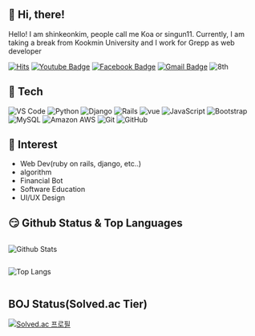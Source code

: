 ## 👋 Hi, there!

Hello! I am shinkeonkim, people call me Koa or singun11.
Currently, I am taking a break from Kookmin University and I work for Grepp as web developer

[![Hits](https://hits.seeyoufarm.com/api/count/incr/badge.svg?url=https%3A%2F%2Fgithub.com%2Fshinkeonkim)](https://hits.seeyoufarm.com)
[![Youtube Badge](https://img.shields.io/badge/Youtube-ff0000?style=flat-square&logo=youtube&link=https://www.youtube.com/channel/UCxnPVTZAKfgup-srzKe7ekQl)](https://www.youtube.com/channel/UCxnPVTZAKfgup-srzKe7ekQ)
[![Facebook Badge](https://img.shields.io/badge/facebook-1877f2?style=flat-square&logo=facebook&logoColor=white&link=https://www.facebook.com/singun11)](https://www.facebook.com/singun11)
[![Gmail Badge](https://img.shields.io/badge/Gmail-d14836?style=flat-square&logo=Gmail&logoColor=white&link=mailto:singun11@gmail.com)](mailto:singun11@gmail.com)
![8th](https://likelion-badge.herokuapp.com/api/likelion_shield_badge?generation=8)

## 🚀 Tech
![VS Code](https://img.shields.io/badge/-VS%20Code-007ACC?style=flat-square&logo=visual-studio-code)
![Python](https://img.shields.io/badge/-Python-black?style=flat-square&logo=Python)
![Django](https://img.shields.io/badge/-Django-092E20?style=flat-square&logo=Django)
![Rails](https://img.shields.io/badge/-Rails-CC0000.svg?logo=rails&style=flat-square)
![vue](https://img.shields.io/badge/-Vue.js-4FC08D?style=flat-square&logo=vue.js&logoColor=white)
![JavaScript](https://img.shields.io/badge/-JavaScript-black?style=flat-square&logo=javascript)
![Bootstrap](https://img.shields.io/badge/-Bootstrap-563D7C?style=flat-square&logo=bootstrap)
![MySQL](https://img.shields.io/badge/-MySQL-black?style=flat-square&logo=mysql)
![Amazon AWS](https://img.shields.io/badge/Amazon%20AWS-232F3E?style=flat-square&logo=amazon-aws)
![Git](https://img.shields.io/badge/-Git-black?style=flat-square&logo=git)
![GitHub](https://img.shields.io/badge/-GitHub-181717?style=flat-square&logo=github)

## :thinking: Interest
- Web Dev(ruby on rails, django, etc..)
- algorithm
- Financial Bot
- Software Education
- UI/UX Design

## 😏 Github Status & Top Languages

<div>
    <div style = "display: inline-block; width: 30rem">

![Github Stats](https://github-readme-stats.vercel.app/api?username=shinkeonkim&count_private=true&show_icons=true&include_all_commits=true&theme=dark)
    </div>
    <div style = "display: inline-block; width: 25rem">

![Top Langs](https://github-readme-stats.vercel.app/api/top-langs/?username=shinkeonkim&hide=TeX&layout=compact&theme=dark)
    </div>

</div>


## BOJ Status(Solved.ac Tier)
[![Solved.ac 
프로필](http://mazassumnida.wtf/api/v2/generate_badge?boj=singun11)](https://solved.ac/singun11)



